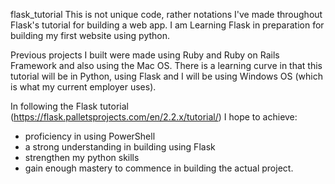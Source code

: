 flask_tutorial
This is not unique code, rather notations I've made throughout Flask's tutorial for building a web app. I am Learning Flask in preparation for building my first website using python.

Previous projects I built were made using Ruby and Ruby on Rails Framework and also using the Mac OS. There is a learning curve  in that  this tutorial will be in Python, using Flask and I will be using Windows OS (which is what my current employer uses).

In following the Flask tutorial (https://flask.palletsprojects.com/en/2.2.x/tutorial/) I hope to achieve:
- proficiency in using PowerShell
- a strong understanding in building using Flask
- strengthen my python skills
- gain enough mastery to commence in building the actual project. 

